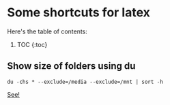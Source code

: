 # Some shortcuts for latex

Here's the table of contents:

1. TOC
{:toc}

## Show size of folders using du

```
du -chs * --exclude=/media --exclude=/mnt | sort -h
```

[See!](https://unix.stackexchange.com/questions/23692/using-exclude-with-the-du-command)

